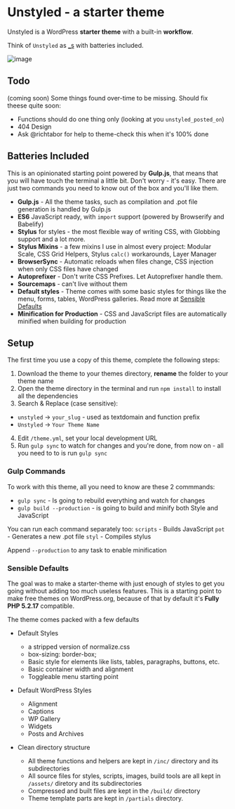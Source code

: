# Unstyled - a starter theme
Unstyled is a WordPress **starter theme** with a built-in **workflow**.

Think of `Unstyled` as [_s](https://github.com/Automattic/_s) with batteries included.

![image](https://user-images.githubusercontent.com/988095/31171735-74400622-a909-11e7-836c-fd81defe381d.jpg)

## Todo
(coming soon)
Some things found over-time to be missing. Should fix theese quite soon:
* Functions should do one thing only (looking at you `unstyled_posted_on`)
* 404 Design
* Ask @richtabor for help to theme-check this when it's 100% done


## Batteries Included
This is an opinionated starting point powered by **Gulp.js**, that means that you will have touch the terminal a little bit.
Don't worry - it's easy. There are just two commands you need to know out of the box and you'll like them.

* **Gulp.js** - All the theme tasks, such as compilation and .pot file generation is handled by Gulp.js
* **ES6** JavaScript ready, with `import` support (powered by Browserify and Babelify)
* **Stylus** for styles - the most flexible way of writing CSS, with Globbing support and a lot more.
* **Stylus Mixins** - a few mixins I use in almost every project: Modular Scale, CSS Grid Helpers, Stylus `calc()` workarounds, Layer Manager
* **BrowserSync** - Automatic reloads when files change, CSS injection when only CSS files have changed
* **Autoprefixer** - Don't write CSS Prefixes. Let Autoprefixer handle them.
* **Sourcemaps** - can't live without them
* **Default styles** - Theme comes with some basic styles for things like the menu, forms, tables, WordPress galleries. Read more at [Sensible Defaults](#sensible-defaults)
* **Minification for Production** - CSS and JavaScript files are automatically minified when building for production


## Setup
The first time you use a copy of this theme, complete the following steps:
1. Download the theme to your themes directory, **rename** the folder to your theme name
2. Open the theme directory in the terminal and run `npm install` to install all the dependencies
3. Search & Replace (case sensitive):
 * `unstyled` -> `your_slug` - used as textdomain and function prefix
 * `Unstyled` -> `Your Theme Name`
4. Edit `/theme.yml`, set your local development URL
5. Run `gulp sync` to watch for changes and you're done, from now on - all you need to to is run `gulp sync`


### Gulp Commands
To work with this theme, all you need to know are these 2 commmands:
* `gulp sync` - Is going to rebuild everything and watch for changes
* `gulp build --production` - is going to build and minify both Style and JavaScript

You can run each command separately too:
`scripts` - Builds JavaScript
`pot` - Generates a new .pot file
`styl` - Compiles stylus

Append `--production` to any task to enable minification

 
 
  
### Sensible Defaults
The goal was to make a starter-theme with just enough of styles to get you going without adding too much useless features.
This is a starting point to make free themes on WordPress.org, because of that by default it's **Fully PHP 5.2.17** compatible. 

The theme comes packed with a few defaults
* Default Styles

  * a stripped version of normalize.css
  * box-sizing: border-box;
  * Basic style for elements like lists, tables, paragraphs, buttons, etc.
  * Basic container width and alignment
  * Toggleable menu starting point

* Default WordPress Styles

	* Alignment
	* Captions
	* WP Gallery
	* Widgets
	* Posts and Archives

* Clean directory structure

	*  All theme functions and helpers are kept in `/inc/` directory and its subdirectories
	*  All source files for styles, scripts, images, build tools are all kept in `/assets/` diretory and its subdirectories
	*  Compressed and built files are kept in the `/build/` directory
	*  Theme template parts are kept in `/partials` directory. 
